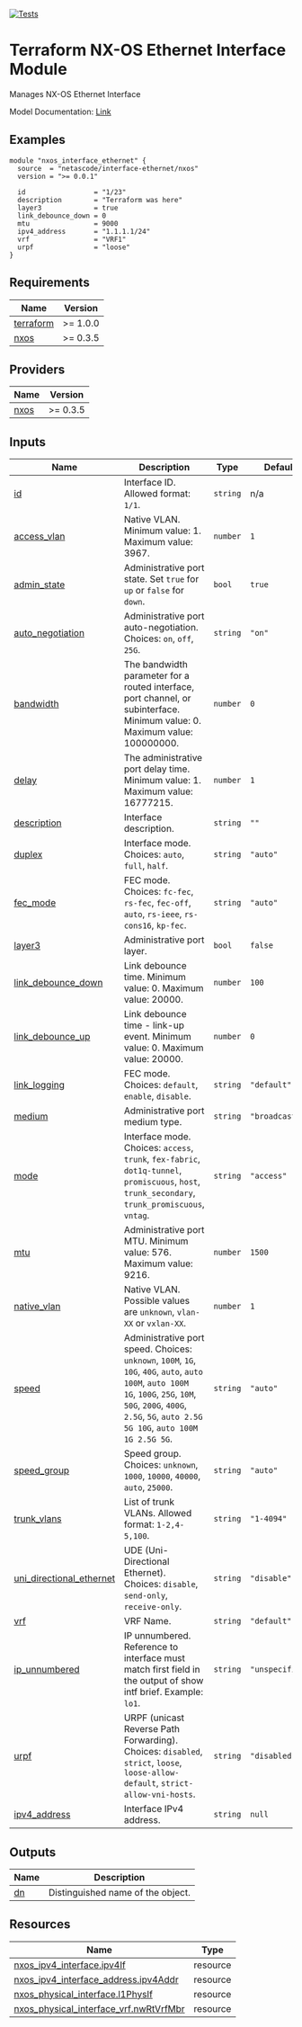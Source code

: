 <!-- BEGIN_TF_DOCS -->
[![Tests](https://github.com/netascode/terraform-nxos-interface-ethernet/actions/workflows/test.yml/badge.svg)](https://github.com/netascode/terraform-nxos-interface-ethernet/actions/workflows/test.yml)

# Terraform NX-OS Ethernet Interface Module

Manages NX-OS Ethernet Interface

Model Documentation: [Link](https://developer.cisco.com/docs/cisco-nexus-3000-and-9000-series-nx-api-rest-sdk-user-guide-and-api-reference-release-9-3x/#!configuring-an-ethernet-interface)

## Examples

```hcl
module "nxos_interface_ethernet" {
  source  = "netascode/interface-ethernet/nxos"
  version = ">= 0.0.1"

  id                 = "1/23"
  description        = "Terraform was here"
  layer3             = true
  link_debounce_down = 0
  mtu                = 9000
  ipv4_address       = "1.1.1.1/24"
  vrf                = "VRF1"
  urpf               = "loose"
}
```

## Requirements

| Name | Version |
|------|---------|
| <a name="requirement_terraform"></a> [terraform](#requirement\_terraform) | >= 1.0.0 |
| <a name="requirement_nxos"></a> [nxos](#requirement\_nxos) | >= 0.3.5 |

## Providers

| Name | Version |
|------|---------|
| <a name="provider_nxos"></a> [nxos](#provider\_nxos) | >= 0.3.5 |

## Inputs

| Name | Description | Type | Default | Required |
|------|-------------|------|---------|:--------:|
| <a name="input_id"></a> [id](#input\_id) | Interface ID. Allowed format: `1/1`. | `string` | n/a | yes |
| <a name="input_access_vlan"></a> [access\_vlan](#input\_access\_vlan) | Native VLAN. Minimum value: 1. Maximum value: 3967. | `number` | `1` | no |
| <a name="input_admin_state"></a> [admin\_state](#input\_admin\_state) | Administrative port state. Set `true` for `up` or `false` for `down`. | `bool` | `true` | no |
| <a name="input_auto_negotiation"></a> [auto\_negotiation](#input\_auto\_negotiation) | Administrative port auto-negotiation. Choices: `on`, `off`, `25G`. | `string` | `"on"` | no |
| <a name="input_bandwidth"></a> [bandwidth](#input\_bandwidth) | The bandwidth parameter for a routed interface, port channel, or subinterface. Minimum value: 0. Maximum value: 100000000. | `number` | `0` | no |
| <a name="input_delay"></a> [delay](#input\_delay) | The administrative port delay time. Minimum value: 1. Maximum value: 16777215. | `number` | `1` | no |
| <a name="input_description"></a> [description](#input\_description) | Interface description. | `string` | `""` | no |
| <a name="input_duplex"></a> [duplex](#input\_duplex) | Interface mode. Choices: `auto`, `full`, `half`. | `string` | `"auto"` | no |
| <a name="input_fec_mode"></a> [fec\_mode](#input\_fec\_mode) | FEC mode. Choices: `fc-fec`, `rs-fec`, `fec-off`, `auto`, `rs-ieee`, `rs-cons16`, `kp-fec`. | `string` | `"auto"` | no |
| <a name="input_layer3"></a> [layer3](#input\_layer3) | Administrative port layer. | `bool` | `false` | no |
| <a name="input_link_debounce_down"></a> [link\_debounce\_down](#input\_link\_debounce\_down) | Link debounce time. Minimum value: 0. Maximum value: 20000. | `number` | `100` | no |
| <a name="input_link_debounce_up"></a> [link\_debounce\_up](#input\_link\_debounce\_up) | Link debounce time - link-up event. Minimum value: 0. Maximum value: 20000. | `number` | `0` | no |
| <a name="input_link_logging"></a> [link\_logging](#input\_link\_logging) | FEC mode. Choices: `default`, `enable`, `disable`. | `string` | `"default"` | no |
| <a name="input_medium"></a> [medium](#input\_medium) | Administrative port medium type. | `string` | `"broadcast"` | no |
| <a name="input_mode"></a> [mode](#input\_mode) | Interface mode. Choices: `access`, `trunk`, `fex-fabric`, `dot1q-tunnel`, `promiscuous`, `host`, `trunk_secondary`, `trunk_promiscuous`, `vntag`. | `string` | `"access"` | no |
| <a name="input_mtu"></a> [mtu](#input\_mtu) | Administrative port MTU. Minimum value: 576. Maximum value: 9216. | `number` | `1500` | no |
| <a name="input_native_vlan"></a> [native\_vlan](#input\_native\_vlan) | Native VLAN. Possible values are `unknown`, `vlan-XX` or `vxlan-XX`. | `number` | `1` | no |
| <a name="input_speed"></a> [speed](#input\_speed) | Administrative port speed. Choices: `unknown`, `100M`, `1G`, `10G`, `40G`, `auto`, `auto 100M`, `auto 100M 1G`, `100G`, `25G`, `10M`, `50G`, `200G`, `400G`, `2.5G`, `5G`, `auto 2.5G 5G 10G`, `auto 100M 1G 2.5G 5G`. | `string` | `"auto"` | no |
| <a name="input_speed_group"></a> [speed\_group](#input\_speed\_group) | Speed group. Choices: `unknown`, `1000`, `10000`, `40000`, `auto`, `25000`. | `string` | `"auto"` | no |
| <a name="input_trunk_vlans"></a> [trunk\_vlans](#input\_trunk\_vlans) | List of trunk VLANs. Allowed format: `1-2,4-5,100`. | `string` | `"1-4094"` | no |
| <a name="input_uni_directional_ethernet"></a> [uni\_directional\_ethernet](#input\_uni\_directional\_ethernet) | UDE (Uni-Directional Ethernet). Choices: `disable`, `send-only`, `receive-only`. | `string` | `"disable"` | no |
| <a name="input_vrf"></a> [vrf](#input\_vrf) | VRF Name. | `string` | `"default"` | no |
| <a name="input_ip_unnumbered"></a> [ip\_unnumbered](#input\_ip\_unnumbered) | IP unnumbered. Reference to interface must match first field in the output of show intf brief. Example: `lo1`. | `string` | `"unspecified"` | no |
| <a name="input_urpf"></a> [urpf](#input\_urpf) | URPF (unicast Reverse Path Forwarding). Choices: `disabled`, `strict`, `loose`, `loose-allow-default`, `strict-allow-vni-hosts`. | `string` | `"disabled"` | no |
| <a name="input_ipv4_address"></a> [ipv4\_address](#input\_ipv4\_address) | Interface IPv4 address. | `string` | `null` | no |

## Outputs

| Name | Description |
|------|-------------|
| <a name="output_dn"></a> [dn](#output\_dn) | Distinguished name of the object. |

## Resources

| Name | Type |
|------|------|
| [nxos_ipv4_interface.ipv4If](https://registry.terraform.io/providers/netascode/nxos/latest/docs/resources/ipv4_interface) | resource |
| [nxos_ipv4_interface_address.ipv4Addr](https://registry.terraform.io/providers/netascode/nxos/latest/docs/resources/ipv4_interface_address) | resource |
| [nxos_physical_interface.l1PhysIf](https://registry.terraform.io/providers/netascode/nxos/latest/docs/resources/physical_interface) | resource |
| [nxos_physical_interface_vrf.nwRtVrfMbr](https://registry.terraform.io/providers/netascode/nxos/latest/docs/resources/physical_interface_vrf) | resource |
<!-- END_TF_DOCS -->